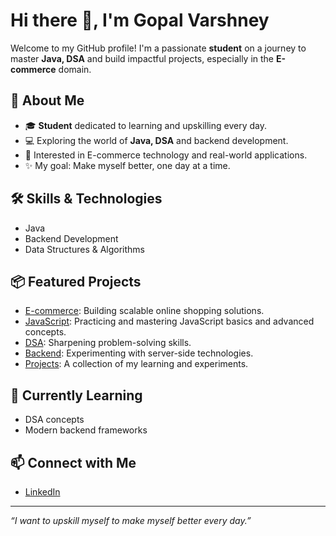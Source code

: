 # Hi there 👋, I'm Gopal Varshney

Welcome to my GitHub profile! I'm a passionate **student** on a journey to master **Java, DSA** and build impactful projects, especially in the **E-commerce** domain.

## 🚀 About Me
- 🎓 **Student** dedicated to learning and upskilling every day.
- 💻 Exploring the world of **Java, DSA** and backend development.
- 🛒 Interested in E-commerce technology and real-world applications.
- ✨ My goal: Make myself better, one day at a time.

## 🛠️ Skills & Technologies
- Java
- Backend Development
- Data Structures & Algorithms

## 📦 Featured Projects
- [E-commerce](https://github.com/GopalVar2005/E-commerce): Building scalable online shopping solutions.
- [JavaScript](https://github.com/GopalVar2005/JavaScript): Practicing and mastering JavaScript basics and advanced concepts.
- [DSA](https://github.com/GopalVar2005/DSA): Sharpening problem-solving skills.
- [Backend](https://github.com/GopalVar2005/Backend): Experimenting with server-side technologies.
- [Projects](https://github.com/GopalVar2005/Projects): A collection of my learning and experiments.

## 🌱 Currently Learning
- DSA concepts
- Modern backend frameworks

## 📫 Connect with Me
- [LinkedIn](https://www.linkedin.com/in/gopal-varshney-99b0b0366/)

---

*“I want to upskill myself to make myself better every day.”*
